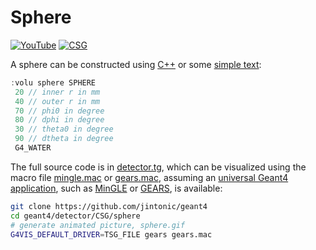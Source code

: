 # Sphere

[![YouTube](https://img.shields.io/badge/You-Tube-red?style=flat)](https://youtube.com/shorts/XMJQ0hi3E7A)
[![CSG](https://img.shields.io/badge/CSG-Solids-blue?style=flat)](..)

A sphere can be constructed using [C++][] or some [simple text](../..):

```cpp
:volu sphere SPHERE
 20 // inner r in mm
 40 // outer r in mm
 70 // phi0 in degree
 80 // dphi in degree
 30 // theta0 in degree
 90 // dtheta in degree
 G4_WATER
```

The full source code is in [detector.tg][], which can be visualized using the macro file [mingle.mac][] or [gears.mac][], assuming an [universal Geant4 application][], such as [MinGLE][] or [GEARS][], is available:

```sh
git clone https://github.com/jintonic/geant4
cd geant4/detector/CSG/sphere
# generate animated picture, sphere.gif
G4VIS_DEFAULT_DRIVER=TSG_FILE gears gears.mac
```

[C++]: https://geant4-userdoc.web.cern.ch/UsersGuides/ForApplicationDeveloper/html/Detector/Geometry/geomSolids.html#constructed-solid-geometry-csg-solids
[detector.tg]: https://github.com/jintonic/geant4/blob/main/detector/CSG/sphere/detector.tg
[mingle.mac]: https://github.com/jintonic/geant4/blob/main/detector/CSG/sphere/mingle.mac
[gears.mac]: https://github.com/jintonic/geant4/blob/main/detector/CSG/sphere/gears.mac
[universal Geant4 application]: https://youtu.be/3g9CkyBS31o
[MinGLE]: https://github.com/jintonic/mingle
[GEARS]: https://github.com/jintonic/gears
